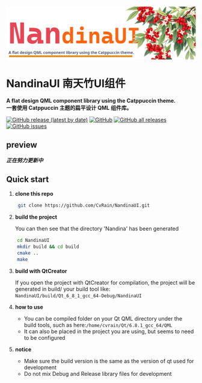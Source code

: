![](Image/NandinaUI.jpg)
<br>
# NandinaUI 南天竹UI组件
**A flat design QML component library using the Catppuccin theme.**  
**一套使用 Catppuccin 主题的扁平设计 QML 组件库。**

[![GitHub release (latest by date)](https://img.shields.io/github/v/release/Nandina/NandinaUI?style=flat-square)](https://github.com/Nandina/NandinaUI/releases/latest) 
[![GitHub](https://img.shields.io/github/license/Nandina/NandinaUI?style=flat-square)](https://github.com/Nandina/NandinaUI/blob/main/LICENSE)
[![GitHub all releases](https://img.shields.io/github/downloads/Nandina/NandinaUI/total?style=flat-square)](https://github.com/Nandina/NandinaUI/releases)
[![GitHub issues](https://img.shields.io/github/issues/Nandina/NandinaUI?style=flat-square)](https://github.com/Nandina/NandinaUI/issues)

## preview
***正在努力更新中***

## Quick start
1. **clone this repo**
   ``` bash
    git clone https://github.com/CvRain/NandinaUI.git
   ```

2. **build the project**

    You can then see that the directory 'Nandina' has been generated
``` bash
    cd NandinaUI
    mkdir build && cd build
    cmake ..
    make
```
   

3. **build with QtCreator**

    If you open the project with QtCreator for compilation, the project will be generated in build/ your build tool like: `NandinaUI/build/Qt_6_8_1_gcc_64-Debug/NandinaUI`

4. **how to use**
   * You can be compiled folder on your Qt QML directory under the build tools, such as here:`/home/cvrain/Qt/6.8.1_gcc_64/QML`
   * It can also be placed in the project you are using, but seems to need to be configured

5. **notice**
   * Make sure the build version is the same as the version of qt used for development
   * Do not mix Debug and Release library files for development